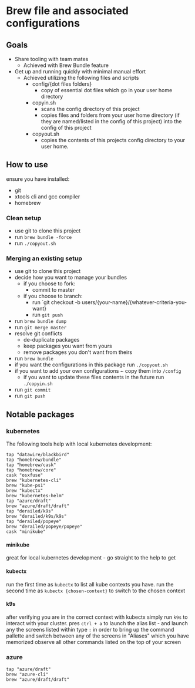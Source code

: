 # Brew file and associated configurations
## Goals
 - Share tooling with team mates
    - Achieved with Brew Bundle feature
 - Get up and running quickly with minimal manual effort
    - Achieved utilizing the following files and scripts
        - config/{dot files folders}
            - copy of essential dot files which go in your user home directory
        - copyin.sh
            - scans the config directory of this project
            - copies files and folders from your user home directory (if they are named/listed in the config of this project) into the config of this project
        - copyout.sh
            - copies the contents of this projects config directory to your user home.
## How to use
ensure you have installed:
 - git
 - xtools cli and gcc compiler
 - homebrew
### Clean setup
 - use git to clone this project
 - run `brew bundle -force`
 - run `./copyout.sh`
### Merging an existing setup
 - use git to clone this project
 - decide how you want to manage your bundles
    - if you choose to fork:
        - commit to master
    - if you choose to branch:
        - run `git checkout -b users/{your-name}/{whatever-criteria-you-want}
        - run `git push`
 - run `brew bundle dump`
 - run `git merge master`
 - resolve git conflicts
    - de-duplicate packages
    - keep packages you want from yours
    - remove packages you don't want from theirs
 - run `brew bundle`
 - if you want the configurations in this package run `./copyout.sh`
 - if you want to add your own configurations ~ copy them into `/config`
    - if you want to update these files contents in the future run `./copyin.sh`
 - run `git commit`
 - run `git push`

## Notable packages
### kubernetes
The following tools help with local kubernetes development:
```
tap "datawire/blackbird"
tap "homebrew/bundle"
tap "homebrew/cask"
tap "homebrew/core"
cask "osxfuse"
brew "kubernetes-cli"
brew "kube-ps1"
brew "kubectx"
brew "kubernetes-helm"
tap "azure/draft"
brew "azure/draft/draft"
tap "derailed/k9s"
brew "derailed/k9s/k9s"
tap "derailed/popeye"
brew "derailed/popeye/popeye"
cask "minikube"
```
#### minikube
great for local kubernetes development - go straight to the help to get

#### kubectx
run the first time as `kubectx` to list all kube contexts you have.
run the second time as `kubectx {chosen-context}` to switch to the chosen context

#### k9s
after verifying you are in the correct context with kubectx simply run `k9s` to interact with your cluster.
pres `ctrl + a` to launch the alias list - and launch any the screens listed within
type `:` in order to bring up the command pallette and switch between any of the screens in "Aliases" which you have memorized
observe all other commands listed on the top of your screen

### azure

```
tap "azure/draft"
brew "azure-cli"
brew "azure/draft/draft"
```
